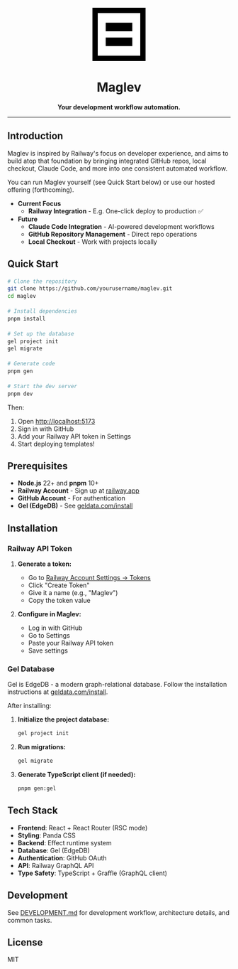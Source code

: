 <div align="center">
  <br />
  <img src="public/favicon.svg" width="120" height="120" alt="Maglev Logo" />
  <h1 align="center">Maglev</h1>
  <p align="center"><strong>Your development workflow automation.</strong></p>
</div>

---

## Introduction

Maglev is inspired by Railway's focus on developer experience, and aims to build atop that foundation by bringing integrated GitHub repos, local checkout, Claude Code, and more into one consistent automated workflow.

You can run Maglev yourself (see Quick Start below) or use our hosted offering (forthcoming).

- **Current Focus**
  - **Railway Integration** - E.g. One-click deploy to production ✅
- **Future**
  - **Claude Code Integration** - AI-powered development workflows
  - **GitHub Repository Management** - Direct repo operations
  - **Local Checkout** - Work with projects locally

## Quick Start

```bash
# Clone the repository
git clone https://github.com/yourusername/maglev.git
cd maglev

# Install dependencies
pnpm install

# Set up the database
gel project init
gel migrate

# Generate code
pnpm gen

# Start the dev server
pnpm dev
```

Then:

1. Open [http://localhost:5173](http://localhost:5173)
2. Sign in with GitHub
3. Add your Railway API token in Settings
4. Start deploying templates!

## Prerequisites

- **Node.js** 22+ and **pnpm** 10+
- **Railway Account** - Sign up at [railway.app](https://railway.app)
- **GitHub Account** - For authentication
- **Gel (EdgeDB)** - See [geldata.com/install](https://geldata.com/install)

## Installation

### Railway API Token

1. **Generate a token:**
   - Go to [Railway Account Settings → Tokens](https://railway.app/account/tokens)
   - Click "Create Token"
   - Give it a name (e.g., "Maglev")
   - Copy the token value

2. **Configure in Maglev:**
   - Log in with GitHub
   - Go to Settings
   - Paste your Railway API token
   - Save settings

### Gel Database

Gel is EdgeDB - a modern graph-relational database. Follow the installation instructions at [geldata.com/install](https://geldata.com/install).

After installing:

1. **Initialize the project database:**
   ```bash
   gel project init
   ```

2. **Run migrations:**
   ```bash
   gel migrate
   ```

3. **Generate TypeScript client (if needed):**
   ```bash
   pnpm gen:gel
   ```

## Tech Stack

- **Frontend**: React + React Router (RSC mode)
- **Styling**: Panda CSS
- **Backend**: Effect runtime system
- **Database**: Gel (EdgeDB)
- **Authentication**: GitHub OAuth
- **API**: Railway GraphQL API
- **Type Safety**: TypeScript + Graffle (GraphQL client)

## Development

See [DEVELOPMENT.md](./DEVELOPMENT.md) for development workflow, architecture details, and common tasks.

## License

MIT
